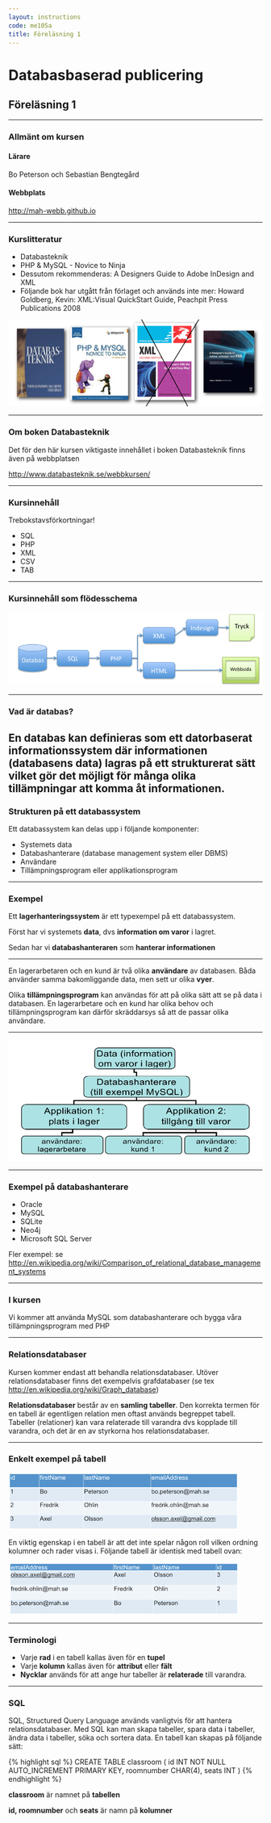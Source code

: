 ```yaml
---
layout: instructions
code: me105a
title: Föreläsning 1
---
```


# Databasbaserad publicering

## Föreläsning 1

---

### Allmänt om kursen

#### Lärare

Bo Peterson och Sebastian Bengtegård

#### Webbplats

<http://mah-webb.github.io>

---

### Kurslitteratur

- Databasteknik
- PHP & MySQL - Novice to Ninja
- Dessutom rekommenderas: A Designers Guide to Adobe InDesign and XML
- Följande bok har utgått från förlaget och används inte mer: Howard Goldberg, Kevin: XML:Visual QuickStart Guide, Peachpit Press Publications 2008

![](im1/books.png)

---

### Om boken Databasteknik

Det för den här kursen viktigaste innehållet i boken Databasteknik finns även på webbplatsen

<http://www.databasteknik.se/webbkursen/>

---

### Kursinnehåll

Trebokstavsförkortningar!

- SQL
- PHP
- XML
- CSV
- TAB

---

### Kursinnehåll som flödesschema

![](im1/flow.png)

---

### Vad är databas? 

En databas kan definieras som ett datorbaserat informationssystem där informationen (databasens data) lagras på ett strukturerat sätt vilket gör det möjligt för många olika tillämpningar att komma åt informationen.
 
---

### Strukturen på ett databassystem

Ett databassystem kan delas upp i följande komponenter:

- Systemets data
- Databashanterare (database management system eller DBMS)
- Användare
- Tillämpningsprogram eller applikationsprogram


---

### Exempel

Ett **lagerhanteringssystem** är ett typexempel på ett databassystem. 

Först har vi systemets **data**, dvs **information om varor** i lagret. 

Sedan har vi **databashanteraren** som **hanterar informationen** 

---

En lagerarbetaren och en kund är två olika **användare** av databasen. Båda använder samma bakomliggande data, men sett ur olika **vyer**.

Olika **tillämpningsprogram** kan användas för att på olika sätt att se på data i databasen. En lagerarbetare och en kund har olika behov och tillämpningsprogram kan därför skräddarsys så att de passar olika användare.

---

![](im1/parts.png)

---

### Exempel på databashanterare

-   Oracle
-   MySQL
-   SQLite
-   Neo4j
-   Microsoft SQL Server

Fler exempel: se  <http://en.wikipedia.org/wiki/Comparison_of_relational_database_management_systems>

---

### I kursen

Vi kommer att använda MySQL som databashanterare och bygga våra tillämpningsprogram med PHP

---

### Relationsdatabaser

Kursen kommer endast att behandla relationsdatabaser. Utöver relationsdatabaser finns det exempelvis grafdatabaser (se tex http://en.wikipedia.org/wiki/Graph_database)

**Relationsdatabaser** består av en **samling tabeller**. Den korrekta termen för en tabell är egentligen relation men oftast används begreppet tabell. Tabeller (relationer) kan vara relaterade till varandra dvs kopplade till varandra, och det är en av styrkorna hos relationsdatabaser. 

---

### Enkelt exempel på tabell

![](im1/table1.png)

En viktig egenskap i en tabell är att det inte spelar någon roll vilken ordning kolumner och rader visas i. Följande tabell är identisk med tabell ovan:

![](im1/table2.png)

---

### Terminologi

-   Varje **rad** i en tabell kallas även för en **tupel**
-   Varje **kolumn** kallas även för **attribut** eller **fält** 
-   **Nycklar** används för att ange hur tabeller är **relaterade** till varandra.

--- 

### SQL

SQL, Structured Query Language används vanligtvis för att hantera relationsdatabaser. Med SQL kan man skapa tabeller, spara data i tabeller, ändra data i tabeller, söka och sortera data. En tabell kan skapas på följande sätt:

{% highlight sql %}
CREATE TABLE classroom (
  id INT NOT NULL AUTO_INCREMENT PRIMARY KEY,
  roomnumber CHAR(4),
  seats INT
)
{% endhighlight %}

**classroom** är namnet på **tabellen**

**id, roomnumber** och **seats** är namn på **kolumner**

